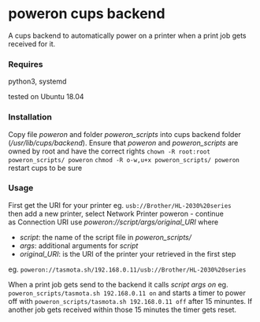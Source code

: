 # poweron cups backend
A cups backend to automatically power on a printer when a print job gets received for it.

### Requires
python3, systemd

tested on Ubuntu 18.04
### Installation
Copy file *poweron* and folder *poweron_scripts* into cups backend folder (_/usr/lib/cups/backend_).
Ensure that *poweron* and *poweron_scripts* are owned by root and have the correct rights
`chown -R root:root poweron_scripts/ poweron`
`chmod -R o-w,u+x poweron_scripts/ poweron`
restart cups to be sure

### Usage
First get the URI for your printer eg. `usb://Brother/HL-2030%20series`  
then add a new printer, select Network Printer poweron - continue  
as Connection URI use *poweron://script/args/original_URI* where
+ *script*: the name of the script file in *poweron_scripts/*
+ *args*: additional arguments for *script* 
+ *original_URI*: is the URI of the printer your retrieved in the first step  

eg. `poweron://tasmota.sh/192.168.0.11/usb://Brother/HL-2030%20series`

When a print job gets send to the backend it calls *script args on* 
eg. `poweron_scripts/tasmota.sh 192.168.0.11 on` and starts a timer to power off with `poweron_scripts/tasmota.sh 192.168.0.11 off` after 15 minuntes.
If another job gets received within those 15 minutes the timer gets reset.
